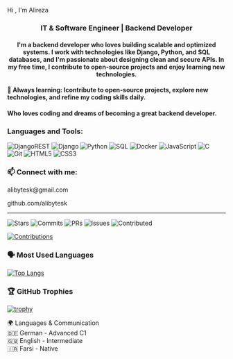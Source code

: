 Hi , I'm Alireza
<h3 align="center"> IT & Software Engineer | Backend Developer</h3>
<h4 align="center"> I'm a backend developer who loves building scalable and optimized systems. I work with technologies like Django, Python, and SQL databases, and I'm passionate about designing clean and secure APIs. In my free time, I contribute to open-source projects and enjoy learning new technologies.

<h4>🌱 Always learning: Icontribute to open-source projects, explore new technologies, and refine my coding skills daily.  </h4>
<h4> Who loves coding and dreams of becoming a great backend developer. </h4>

  
<h3 align="left">Languages and Tools:</h3>

![DjangoREST](https://img.shields.io/badge/Django%20REST%20Framework-092E20?style=for-the-badge&logo=django&logoColor=white)
![Django](https://img.shields.io/badge/Django-092E20?style=for-the-badge&logo=django&logoColor=white)
![Python](https://img.shields.io/badge/Python-3776AB?style=for-the-badge&logo=python&logoColor=white)
![SQL](https://img.shields.io/badge/SQL-4479A1?style=for-the-badge&logo=amazonaws&logoColor=white)
![Docker](https://img.shields.io/badge/Docker-2496ED?style=for-the-badge&logo=docker&logoColor=white)
![JavaScript](https://img.shields.io/badge/JavaScript-F7DF1E?style=for-the-badge&logo=javascript&logoColor=black)
![C](https://img.shields.io/badge/C-A8B9CC?style=for-the-badge&logo=c&logoColor=black)
![Git](https://img.shields.io/badge/Git-F05032?style=for-the-badge&logo=git&logoColor=white)
![HTML5](https://img.shields.io/badge/HTML5-E34F26?style=for-the-badge&logo=html5&logoColor=white)
![CSS3](https://img.shields.io/badge/CSS3-1572B6?style=for-the-badge&logo=css3&logoColor=white)

<h3 align="left">📫 Connect with me:</h3>
<p align="left"> alibytesk@gmail.com
</p>
<p align="left"> github.com/alibytesk
</p>
<hr />

![Stars](https://img.shields.io/badge/Stars-0-blue?style=flat-square)
![Commits](https://img.shields.io/badge/Commits%20(2025)-0-green?style=flat-square)
![PRs](https://img.shields.io/badge/PRs-0-orange?style=flat-square)
![Issues](https://img.shields.io/badge/Issues-0-red?style=flat-square)
![Contributed](https://img.shields.io/badge/Contributed%20(last%20year)-0-lightgrey?style=flat-square)

[![Contributions](https://github-readme-streak-stats.herokuapp.com/?user=alibytesk&theme=dark)](https://git.io/streak-stats)

### 🗣️ Most Used Languages
[![Top Langs](https://github-readme-stats.vercel.app/api/top-langs/?username=alibytesk&layout=compact&theme=vision-friendly-dark)](https://github.com/anuraghazra/github-readme-stats)

### 🏆 GitHub Trophies
[![trophy](https://github-profile-trophy.vercel.app/?username=alibytesk&theme=onedark)](https://github.com/ryo-ma/github-profile-trophy)



🌍 Languages & Communication <br />
  🇩🇪 German - Advanced C1 <br />
  🇬🇧 English - Intermediate <br />
  🇮🇷 Farsi - Native       <br />
